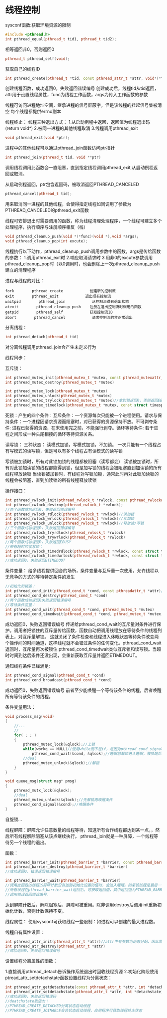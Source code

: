 # 线程控制

sysconf函数:获取环境资源的限制

```cpp
#include <pthread.h>
int pthread_equal(pthread_t tid1, pthread_t tid2);
```

相等返回非0，否则返回0

```cpp
pthread_t pthread_self(void);
```

获取自己的线程ID

```cpp
int pthread_create(pthread_t *tid, const pthread_attr_t *attr, void*(*func)(void *), void *args);
```

创建线程函数，成功返回0，失败返回错误编号
创建成功后，线程tid从tid返回，attr用于设置线程属性，func为线程工作函数，args为传入工作函数的参数

线程可访问进程地址空间，继承进程的信号屏蔽字，但是该线程的挂起信号集被清空
每个线程都提供errno副本

线程终止：
线程三种退出方式：
1.从启动例程中返回，返回值为线程退出码(return void*)
2.被同一进程的其他线程取消
3.线程调用pthread_exit

```cpp
void pthread_exit(void *ptr);
```

进程中的其他线程可以通过pthread_join函数访问ptr指针

```cpp
int pthread_join(pthread_t tid, void **ptr)
```

调用线程调用此函数会一直阻塞，直到指定线程调用pthread_exit,从启动例程返回或取消。

从启动例程返回，ptr包含返回码，被取消返回PTHREAD_CANCELED

```cpp
pthread_cancel(pthread_t tid);
```

用来取消同一进程的其他线程，会使得指定线程如同调用了参数为PTHREAD_CANCELED的pthread_exit函数

线程可安排退出时需要调用的函数，称为线程清理处理程序，一个线程可建立多个处理程序，执行顺序与注册顺序相反（栈）

```cpp
void pthread_cleanup_push(void *(*func)(void *),void *args);
void pthread_cleanup_pop(int excute);
```

线程执行以下动作，pthread_cleanup_push调用参数中的函数，args是传给函数的参数：
1.调用pthread_exit时
2.响应取消请求时
3.用非0的excute参数调用pthread_cleanup_pop时（以0调用时，也会删除上一次pthread_cleanup_push建立的清理程序

进程与线程的对比：

```shell
fork        pthread_create            创建新的控制流
exit        pthread_exit            退出现有控制流
waitpid        pthread_join            从控制流得到退出状态
atexit        pthread_cleanup_push    注册在退出控制流时调用的函数
getpid        pthread_self            获取控制流ID
abort        pthread_cancel            请求控制流的非正常退出
```

分离线程：

```cpp
int pthread_detach(pthread_t tid)
```

对分离线程调用pthread_join会产生未定义行为

线程同步：

互斥锁：

```cpp
int pthread_mutex_init(pthread_mutex_t *mutex, const pthread_mutexattr_t *attr)//通常不关心互斥锁属性，设备attr为NULL
int pthread_mutex_destroy(pthread_mutex_t *mutex)

int pthread_mutex_lock(pthread_mutex_t *mutex)
int pthread_mutex_unlock(pthread_mutex_t *mutex)
int pthread_mutex_trylock(pthread_mutex_t *mutex)//拿到锁返回0，否则返回EBUSY
int pthread_mutex_timedlock(pthread_mutex_t *mutex, const struct timespec *tsptr)//阻塞等待指定时间的锁，成功获取返回0，否则返回ETIMEDOUT,2参为绝对时间，即未来的时间点
```

死锁：产生的四个条件：互斥条件：一个资源每次只能被一个进程使用。请求与保持条件：一个进程因请求资源而阻塞时，对已获得的资源保持不放。不可剥夺条件: 进程已获得的资源，在末使用完之前，不能强行剥夺。循环等待条件: 若干进程之间形成一种头尾相接的循环等待资源关系。



读写锁：
三种状态：
读模式加锁，写模式加锁，不加锁。
一次只能有一个线程占有写模式的读写锁，但是可以有多个线程占有读模式的读写锁

写锁被加锁时，所有对此锁加锁的线程都被阻塞（读写都会）
读锁被加锁时，所有对此锁加读锁的线程都能得到锁，但是加写锁的线程会被阻塞直到加读锁的所有线程释放读锁
当读锁被加锁时，有线程对写锁加锁，通常此时再对此锁加读锁的线程会被阻塞，直到加读锁的所有线程释放读锁

操作接口：

```cpp
int pthread_rwlock_init(pthread_rwlock_t *rwlock, const pthread_rwlockattr_t *attr)//通常不关心读写锁属性，设备attr为NULL
int pthread_rwlock_destroy(pthread_rwlock_t *rwlock);
//两个函数成功返回0，失败返回错误编号
int pthread_rwlock_rdlock(pthread_rwlock_t *rwlock)//读加锁
int pthread_rwlock_wrlock(pthread_rwlock_t *rwlock)//写加锁
int pthread_rwlock_unlock(pthread_rwlock_t *rwlock)//释放读/写锁
//三个函数成功返回0，失败返回错误编号
int pthread_rwlock_tryrdlock(pthread_rwlock_t *rwlock)
int pthread_rwlock_trywrlock(pthread_rwlock_t *rwlock)
//两个函数成功返回0，失败返回EBUSY
//带有超时的读写锁：
int pthread_rwlock_timedrdlock(pthread_rwlock_t *rwlock, const struct timespec *tsptr)
int pthread_rwlock_timedwrlock(pthread_rwlock_t *rwlock, const struct timespec *tsptr)
//成功返回0，失败返回ETIMEDOUT

```

条件变量：
给多线程提供回合的场所，条件变量与互斥量一次使用，允许线程以无竞争的方式的等待特定条件的发生

```cpp
//初始化和销毁：
int pthread_cond_init(pthread_cond_t *cond, const pthreadattr_t *attr)//通常不关心条件变量属性，设备attr为NULL
int pthread_cond_destroy(pthread_cond_t *cond)
//两个函数成功返回0失败返回错误编号
//等待条件变量：
int pthread_cond_wait(pthread_cond_t *cond, pthread_mutex_t *mutex)
int pthread_cond_timedwait(pthread_cond_t *cond, pthrad_mutex_t *mutex, const struct timespec *tsptr)
```

成功返回0，失败返回错误编号
传递给pthread_cond_wait的互斥量对条件进行保护。调用者把锁住的互斥量传给函数，函数自动把调用线程放在等待条件的线程列表上，对互斥量解锁。
这就关闭了条件检查和线程进入休眠状态等待条件改变两个操作间的时间通道，这样线程就不会错过条件的任何变化。pthread_cond_wait返回时，互斥量再次被锁住
pthread_cond_timedwait类似互斥锁和读写锁。当超时时间到达后条件还没出现，会重新获取互斥量并返回ETIMEDOUT。

通知线程条件已经满足:

```cpp
int pthread_cond_signal(pthread_cond_t *cond)
int pthread_cond_broadcast(pthread_cond_t *cond)
```

成功返回0，失败返回错误编号
前者至少能唤醒一个等待该条件的线程，后者唤醒所有等待该条件的线程。

条件变量用法：

```cpp
void process_msg(void)
{
    //...
    //
    for( ; ; )
    {
        pthread_mutex_lock(&qlock);//上锁
        while(workq == NULL)//使用while而不是if，是因为pthread_cond_signal存在多个唤醒和误唤醒，因此在pthread_cond_wait返回后需要先检查一下临界资源是否准备好，如果没有则再次进入睡眠
            pthread_cond_wait(&cond, &qlcok);//睡眠前解锁进入睡眠，被唤醒后上锁。如果唤醒后线程没有释放互斥锁，依然会等待锁，拿到锁后才会返回。
        //deal
        pthread_mutex_unlock(&qlock);//解锁
    }
}

void queue_msg(struct msg* pmsg)
{
    pthread_mutx_lock(&qlock);
    //deal
    pthread_mutex_unlock(&qlock);//先解锁再唤醒条件
    pthread_cond_signal(&cond);//唤醒条件
}
```

自旋锁...

线程屏障：屏障允许任意数量的线程等待，知道所有合作线程都达到某一点，，然后所有线程解除阻塞从该点继续执行。
pthread_join就是一种屏障，一个线程等待另一个线程的退出。

函数：

```cpp
int pthread_barrier_init(pthread_barrier_t *barrier, const pthread_barrieratrr_t *attr, unsigned int count)//通常不关心屏障属性，设备attr为NULL，count设置为需要等待线程的个数
int pthread_barrier_destroy(pthread_barrier_t *barrier)
//成功返回0，错误返回错误编号

int pthread_barrier_wait(pthread_barrier_t *barrier)
//调用此函数的线程的屏障计数没有达到初始化设置的值时，会进入睡眠。如果该线程是最后一个调用pthread_barrier_wait的线程满足屏障计数，所有线程都会被唤醒。
//所有线程在pthread_barrier_wait返回后，可获取返回值，其中返回值为PTHREAD_BARRIER_SERIAL_THREAD的为主线程，其他线程将看到返回值为0
//调用错误返回错误编号。
```

达到屏障计数后，解除阻塞后，屏障可被重用。除非调用destroy后调用init重新初始化计数，否则计数保持不变。

线程属性：
使用sysconf可获取线程一些限制：如进程可以创建的最大进程数。

线程自有属性设置：

```cpp
int pthread_attr_init(pthread_attr_t *attr)//attr中有参数为动态分配，因此需要调用destroy释放
int pthread_atr_destroy(pthread_attr_t *attr)
//成功返回0，失败返回错误编号
```

设置线程分离属性的函数：

1.直接调用pthread_detach告诉操作系统退出时回收线程资源
2.初始化阶段使用ptread_attr_setdetachstate函数设置线程为分离状态：

```cpp
int pthread_attr_getdetachstate(const pthread_attr_t *attr, int *detachstate)//获取当前attr中的detachstate到detachstate
int pthread_attr_setdetachstate(pthread_attr_t *attr, int *detachstate)//设置detachstate到attr
//成功返回0，失败返回错误码
//deatchstate取值为：
//PTHREAD_CREATE_DETACHED分离状态启动线程
//PTHREAD_CREATE_JOINABLE会合状态启动线程，应用程序可获取线程终止状态
```

